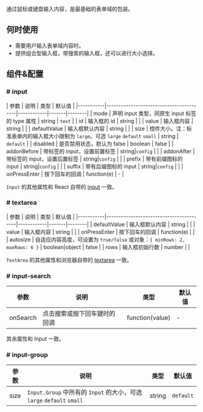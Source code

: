 
通过鼠标或键盘输入内容，是最基础的表单域的包装。

## 何时使用

- 需要用户输入表单域内容时。
- 提供组合型输入框，带搜索的输入框，还可以进行大小选择。

## 组件&配置

### # input

| 参数      | 说明                                     | 类型       | 默认值 |
|-----------|-----------------------------------------|------------|-------|--------|
| mode | 声明 input 类型，同原生 input 标签的 type 属性 | string  | `text` |
| id | 输入框的 id | string | |
| value | 输入框内容 | string | |
| defaultValue | 输入框默认内容 | string | |
| size | 控件大小。注：标准表单内的输入框大小限制为 `large`。可选 `large` `default` `small` | string | `default` |
| disabled | 是否禁用状态，默认为 false | boolean | false |
| addonBefore | 带标签的 input，设置前置标签 | string&#124;`config` | |
| addonAfter | 带标签的 input，设置后置标签 | string&#124;`config` | |
| prefix | 带有前缀图标的 input | string&#124;`config` | |
| suffix | 带有后缀图标的 input | string&#124;`config` | |
| onPressEnter | 按下回车的回调 | function(e) | - |

`Input` 的其他属性和 React 自带的 [input](https://facebook.github.io/react/docs/events.html#supported-events) 一致。

### # textarea

| 参数      | 说明                                     | 类型       | 默认值 |
|-----------|-----------------------------------------|------------|-------|--------|
| defaultValue | 输入框默认内容 | string | |
| value | 输入框内容 | string | |
| onPressEnter | 按下回车的回调 | function(e) | |
| autosize | 自适应内容高度，可设置为 `true/false` 或对象：`{ minRows: 2, maxRows: 6 }` | boolean&#124;object | false |
| rows | 输入框初始行数 | number | |

`TextArea` 的其他属性和浏览器自带的 [textarea](https://developer.mozilla.org/en-US/docs/Web/HTML/Element/textarea) 一致。

### # input-search

| 参数      | 说明                                     | 类型       | 默认值 |
|-----------|-----------------------------------------|-----------|-------|
| onSearch | 点击搜索或按下回车键时的回调                 | function(value) | -  |

其余属性和 Input 一致。

### # input-group

| 参数      | 说明                                     | 类型         | 默认值 |
|-----------|-----------------------------------------|-------------|-------|
|  size | `Input.Group` 中所有的 `Input` 的大小，可选 `large` `default` `small` | string | `default` |

